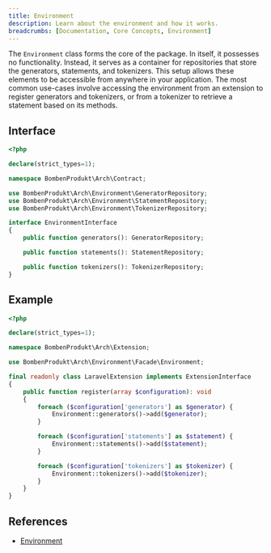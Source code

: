 ```yaml
---
title: Environment
description: Learn about the environment and how it works.
breadcrumbs: [Documentation, Core Concepts, Environment]
---
```


The `Environment` class forms the core of the package. In itself, it possesses no functionality. Instead, it serves as a container for repositories that store the generators, statements, and tokenizers. This setup allows these elements to be accessible from anywhere in your application. The most common use-cases involve accessing the environment from an extension to register generators and tokenizers, or from a tokenizer to retrieve a statement based on its methods.

## Interface

```php
<?php

declare(strict_types=1);

namespace BombenProdukt\Arch\Contract;

use BombenProdukt\Arch\Environment\GeneratorRepository;
use BombenProdukt\Arch\Environment\StatementRepository;
use BombenProdukt\Arch\Environment\TokenizerRepository;

interface EnvironmentInterface
{
    public function generators(): GeneratorRepository;

    public function statements(): StatementRepository;

    public function tokenizers(): TokenizerRepository;
}
```

## Example

```php
<?php

declare(strict_types=1);

namespace BombenProdukt\Arch\Extension;

use BombenProdukt\Arch\Environment\Facade\Environment;

final readonly class LaravelExtension implements ExtensionInterface
{
    public function register(array $configuration): void
    {
        foreach ($configuration['generators'] as $generator) {
            Environment::generators()->add($generator);
        }

        foreach ($configuration['statements'] as $statement) {
            Environment::statements()->add($statement);
        }

        foreach ($configuration['tokenizers'] as $tokenizer) {
            Environment::tokenizers()->add($tokenizer);
        }
    }
}
```

## References

- [Environment](https://github.com/faustbrian/laravel-arch/blob/main/src/Environment/Environment.php)
